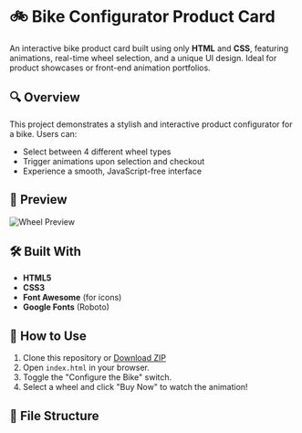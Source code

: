 # 🚲 Bike Configurator Product Card

An interactive bike product card built using only **HTML** and **CSS**, featuring animations, real-time wheel selection, and a unique UI design. Ideal for product showcases or front-end animation portfolios.

## 🔍 Overview

This project demonstrates a stylish and interactive product configurator for a bike. Users can:
- Select between 4 different wheel types
- Trigger animations upon selection and checkout
- Experience a smooth, JavaScript-free interface

## 📸 Preview

![Wheel Preview](https://assets.codepen.io/383755/wheel1.png)

## 🛠️ Built With

- **HTML5**
- **CSS3**
- **Font Awesome** (for icons)
- **Google Fonts** (Roboto)

## 🚀 How to Use

1. Clone this repository or [Download ZIP](https://github.com/your-username/your-repo-name/archive/refs/heads/main.zip)
2. Open `index.html` in your browser.
3. Toggle the "Configure the Bike" switch.
4. Select a wheel and click "Buy Now" to watch the animation!

## 📁 File Structure

